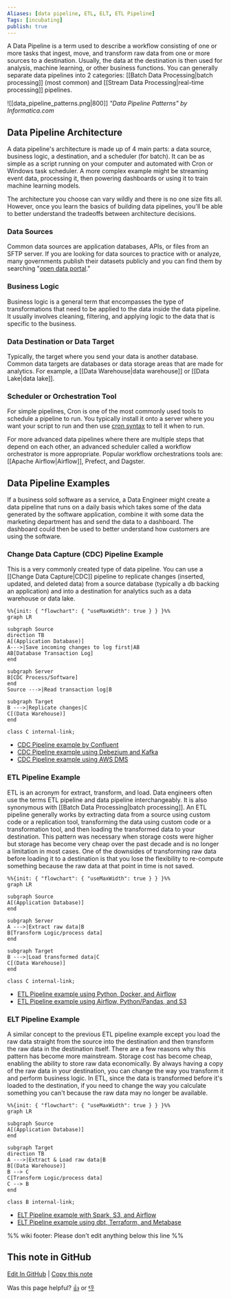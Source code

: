 ```yaml
---
Aliases: [data pipeline, ETL, ELT, ETL Pipeline]
Tags: [incubating]
publish: true
---
```


A Data Pipeline is a term used to describe a workflow consisting of one or more tasks that ingest, move, and transform raw data from one or more sources to a destination. Usually, the data at the destination is then used for analysis, machine learning, or other business functions. You can generally separate data pipelines into 2 categories: [[Batch Data Processing|batch processing]] (most common) and [[Stream Data Processing|real-time processing]] pipelines.

![[data_pipeline_patterns.png|800]]
*"Data Pipeline Patterns" by Informatica.com*

## Data Pipeline Architecture

A data pipeline's architecture is made up of 4 main parts: a data source, business logic, a destination, and a scheduler (for batch). It can be as simple as a script running on your computer and automated with Cron or Windows task scheduler. A more complex example might be streaming event data, processing it, then powering dashboards or using it to train machine learning models.

The architecture you choose can vary wildly and there is no one size fits all. However, once you learn the basics of building data pipelines, you'll be able to better understand the tradeoffs between architecture decisions.

### Data Sources

Common data sources are application databases, APIs, or files from an SFTP server. If you are looking for data sources to practice with or analyze, many governments publish their datasets publicly and you can find them by searching "[open data portal](http://googleitfor.me/?q=open+data+portal)."

### Business Logic

Business logic is a general term that encompasses the type of transformations that need to be applied to the data inside the data pipeline. It usually involves cleaning, filtering, and applying logic to the data that is specific to the business.

### Data Destination or Data Target

Typically, the target where you send your data is another database. Common data targets are databases or data storage areas that are made for analytics. For example, a [[Data Warehouse|data warehouse]] or [[Data Lake|data lake]].

### Scheduler or Orchestration Tool

For simple pipelines, Cron is one of the most commonly used tools to schedule a pipeline to run. You typically install it onto a server where you want your script to run and then use [cron syntax](https://crontab.guru/) to tell it when to run.

For more advanced data pipelines where there are multiple steps that depend on each other, an advanced scheduler called a workflow orchestrator is more appropriate. Popular workflow orchestrations tools are: [[Apache Airflow|Airflow]], Prefect, and Dagster.

## Data Pipeline Examples

If a business sold software as a service, a Data Engineer might create a data pipeline that runs on a daily basis which takes some of the data generated by the software application, combine it with some data the marketing department has and send the data to a dashboard. The dashboard could then be used to better understand how customers are using the software.

### Change Data Capture (CDC) Pipeline Example

This is a very commonly created type of data pipeline. You can use a [[Change Data Capture|CDC]] pipeline to replicate changes (inserted, updated, and deleted data) from a source database (typically a db backing an application) and into a destination for analytics such as a data warehouse or data lake.

```mermaid
%%{init: { "flowchart": { "useMaxWidth": true } } }%%
graph LR

subgraph Source
direction TB
A[(Application Database)]
A--->|Save incoming changes to log first|AB
AB[Database Transaction Log]
end

subgraph Server
B[CDC Process/Software]
end
Source --->|Read transaction log|B

subgraph Target
B --->|Replicate changes|C
C[(Data Warehouse)]
end

class C internal-link;
```

- [CDC Pipeline example by Confluent](https://github.com/confluentinc/demo-realtime-data-warehousing)
- [CDC Pipeline example using Debezium and Kafka](https://github.com/limadelrey/kafka-connect-cdc-medium)
- [CDC Pipeline example using AWS DMS](https://github.com/aws-samples/aws-dms-cdc-data-pipeline)

### ETL Pipeline Example

ETL is an acronym for extract, transform, and load. Data engineers often use the terms ETL pipeline and data pipeline interchangeably. It is also synonymous with [[Batch Data Processing|batch processing]]. An ETL pipeline generally works by extracting data from a source using custom code or a replication tool, transforming the data using custom code or a transformation tool, and then loading the transformed data to your destination. This pattern was necessary when storage costs were higher but storage has become very cheap over the past decade and is no longer a limitation in most cases. One of the downsides of transforming raw data before loading it to a destination is that you lose the flexibility to re-compute something because the raw data at that point in time is not saved.

```mermaid
%%{init: { "flowchart": { "useMaxWidth": true } } }%%
graph LR

subgraph Source
A[(Application Database)]
end

subgraph Server
A --->|Extract raw data|B
B[Transform Logic/process data]
end

subgraph Target
B --->|Load transformed data|C
C[(Data Warehouse)]
end

class C internal-link;
```

- [ETL Pipeline example using Python, Docker, and Airflow](https://github.com/sidharth1805/Spotify_etl)
- [ETL Pipeline example using Airflow, Python/Pandas, and S3](https://github.com/andrem8/surf_dash)

### ELT Pipeline Example

A similar concept to the previous ETL pipeline example except you load the raw data straight from the source into the destination and then transform the raw data in the destination itself. There are a few reasons why this pattern has become more mainstream. Storage cost has become cheap, enabling the ability to store raw data economically. By always having a copy of the raw data in your destination, you can change the way you transform it and perform business logic. In ETL, since the data is transformed before it's loaded to the destination, if you need to change the way you calculate something you can't because the raw data may no longer be available.

```mermaid
%%{init: { "flowchart": { "useMaxWidth": true } } }%%
graph LR

subgraph Source
A[(Application Database)]
end

subgraph Target
direction TB
A --->|Extract & Load raw data|B
B[(Data Warehouse)]
B --> C
C[Transform Logic/process data]
C --> B
end

class B internal-link;
```

- [ELT Pipeline example with Spark, S3, and Airflow](https://github.com/lucaspfigueiredo/elt-pipeline)
- [ELT Pipeline example using dbt, Terraform, and Metabase](https://github.com/ris-tlp/audiophile-e2e-pipeline)

%% wiki footer: Please don't edit anything below this line %%

## This note in GitHub

<span class="git-footer">[Edit In GitHub](https://github.dev/data-engineering-community/data-engineering-wiki/blob/main/Concepts/Data%20Pipeline.md "git-hub-edit-note") | [Copy this note](https://raw.githubusercontent.com/data-engineering-community/data-engineering-wiki/main/Concepts/Data%20Pipeline.md "git-hub-copy-note")</span>

<span class="git-footer">Was this page helpful?
[👍](https://tally.so/r/mOaxjk?rating=Yes&url=https://dataengineering.wiki/Concepts/Data%20Pipeline) or [👎](https://tally.so/r/mOaxjk?rating=No&url=https://dataengineering.wiki/Concepts/Data%20Pipeline)</span>
